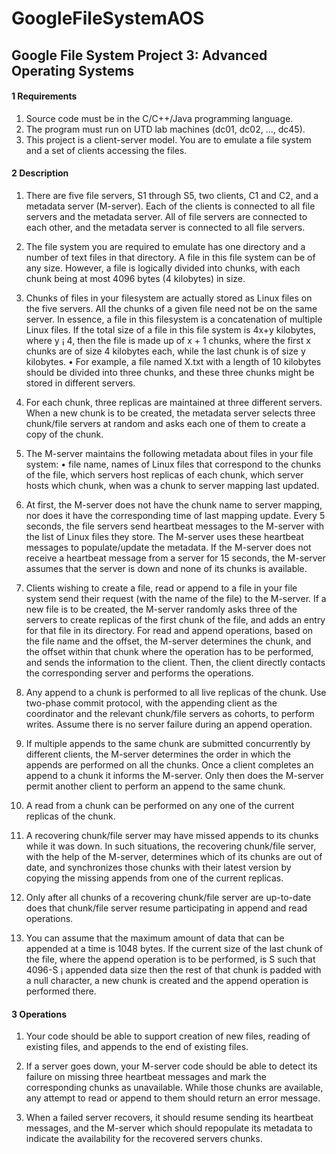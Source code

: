# GoogleFileSystemAOS
## Google File System Project 3: Advanced Operating Systems

#### 1 Requirements
  1. Source code must be in the C/C++/Java programming language.
  2. The program must run on UTD lab machines (dc01, dc02, ..., dc45).
  3. This project is a client-server model. You are to emulate a file system and a set of clients accessing the files.

#### 2 Description
1. There are five file servers, S1 through S5, two clients, C1 and C2, and a metadata server (M-server). Each of
the clients is connected to all file servers and the metadata server. All of file servers are connected to each other,
and the metadata server is connected to all file servers.

2. The file system you are required to emulate has one directory and a number of text files in that directory. A file
in this file system can be of any size. However, a file is logically divided into chunks, with each chunk being at
most 4096 bytes (4 kilobytes) in size.

3. Chunks of files in your filesystem are actually stored as Linux files on the five servers. All the chunks of a given
file need not be on the same server. In essence, a file in this filesystem is a concatenation of multiple Linux files.
If the total size of a file in this file system is 4x+y kilobytes, where y ¡ 4, then the file is made up of x + 1 chunks,
where the first x chunks are of size 4 kilobytes each, while the last chunk is of size y kilobytes.
• For example, a file named X.txt with a length of 10 kilobytes should be divided into three chunks, and
these three chunks might be stored in different servers.

4. For each chunk, three replicas are maintained at three different servers. When a new chunk is to be created,
the metadata server selects three chunk/file servers at random and asks each one of them to create a copy of the
chunk.

5. The M-server maintains the following metadata about files in your file system:
  • file name, names of Linux files that correspond to the chunks of the file, which servers host replicas of
  each chunk, which server hosts which chunk, when was a chunk to server mapping last updated.

6. At first, the M-server does not have the chunk name to server mapping, nor does it have the corresponding time
of last mapping update. Every 5 seconds, the file servers send heartbeat messages to the M-server with the
list of Linux files they store. The M-server uses these heartbeat messages to populate/update the metadata. If
the M-server does not receive a heartbeat message from a server for 15 seconds, the M-server assumes that the
server is down and none of its chunks is available.

7. Clients wishing to create a file, read or append to a file in your file system send their request (with the name
of the file) to the M-server. If a new file is to be created, the M-server randomly asks three of the servers to
create replicas of the first chunk of the file, and adds an entry for that file in its directory. For read and append
operations, based on the file name and the offset, the M-server determines the chunk, and the offset within that
chunk where the operation has to be performed, and sends the information to the client. Then, the client directly
contacts the corresponding server and performs the operations.

8. Any append to a chunk is performed to all live replicas of the chunk. Use two-phase commit protocol, with the
appending client as the coordinator and the relevant chunk/file servers as cohorts, to perform writes. Assume
there is no server failure during an append operation.

9. If multiple appends to the same chunk are submitted concurrently by different clients, the M-server determines
the order in which the appends are performed on all the chunks. Once a client completes an append to a chunk
it informs the M-server. Only then does the M-server permit another client to perform an append to the same
chunk.

10. A read from a chunk can be performed on any one of the current replicas of the chunk.

11. A recovering chunk/file server may have missed appends to its chunks while it was down. In such situations,
the recovering chunk/file server, with the help of the M-server, determines which of its chunks are out of date,
and synchronizes those chunks with their latest version by copying the missing appends from one of the current
replicas.

12. Only after all chunks of a recovering chunk/file server are up-to-date does that chunk/file server resume participating in append and read operations.

13. You can assume that the maximum amount of data that can be appended at a time is 1048 bytes. If the current size
of the last chunk of the file, where the append operation is to be performed, is S such that 4096-S ¡ appended
data size then the rest of that chunk is padded with a null character, a new chunk is created and the append
operation is performed there.

#### 3 Operations

1. Your code should be able to support creation of new files, reading of existing files, and appends to the end of
existing files.

2. If a server goes down, your M-server code should be able to detect its failure on missing three heartbeat messages
and mark the corresponding chunks as unavailable. While those chunks are available, any attempt to read or
append to them should return an error message.

3. When a failed server recovers, it should resume sending its heartbeat messages, and the M-server which should
repopulate its metadata to indicate the availability for the recovered servers chunks.

